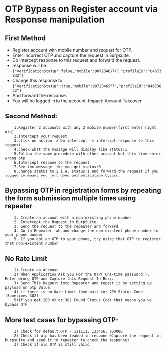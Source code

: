 # OTP Bypass on Register account via Response manipulation 

## First Method
- Register account with mobile number and request for OTP.
- Enter incorrect OTP and capture the request in Burpsuite.
- Do intercept response to this request and forward the request.
- response will be
``` {"verificationStatus":false,"mobile":9072346577","profileId":"84673832"} ```
- Change this response to
``` {"verificationStatus":true,"mobile":9072346577","profileId":"84673832"} ```
- And forward the response.
- You will be logged in to the account.
Impact: Account Takeover


## Second Method:
```    
    1.Register 2 accounts with any 2 mobile number(first enter right otp)
    2.Intercept your request
    3.click on action -> Do intercept -> intercept response to this request.
    4.check what the message will display like status:1
    5.Follow the same procedure with other account but this time enter wrong otp
    6.Intercept respone to the request
    7.See the message like you get status:0
    8.Change status to 1 i.e, status:1 and forward the request if you logged in means you just done authentication bypass. 
```

## Bypassing OTP in registration forms by repeating the form submission multiple times using repeater
```
    1. Create an account with a non-existing phone number
    2. Intercept the Request in BurpSuite
    3. Send the request to the repeater and forward
    4. Go to Repeater tab and change the non-existent phone number to your phone number
    5. If you got an OTP to your phone, try using that OTP to register that non-existent number
```

## No Rate Limit
```
    1) Create an Account
    2) When Application Ask you For the OTP( One-time password ), Enter wrong OTP and Capture this Request In Burp.
    3) Send This Request into Repeater and repeat it by setting up payload on otp Value.
    4) if there is no Rate Limit then wait for 200 Status Code (Sometimes 302)
    5)if you get 200 ok or 302 Found Status Code that means you've bypass OTP
```

## More test cases for bypassing OTP-
```
    1) Check for default OTP - 111111, 123456, 000000
    2) Check if otp has been leaked in respone (Capture the request in burpsuite and send it to repeater to check the response)
    3) Check if old OTP is still vaild
```